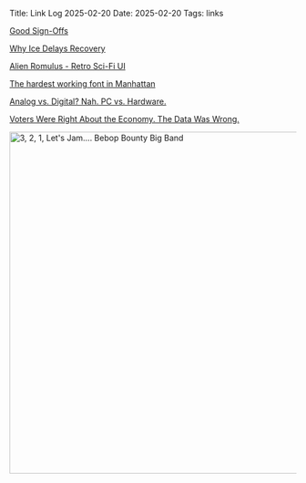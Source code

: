 Title: Link Log 2025-02-20
Date: 2025-02-20
Tags: links

[Good Sign-Offs](https://www.are.na/meg-miller/good-sign-offs)

[Why Ice Delays Recovery](https://drmirkin.com/fitness/why-ice-delays-recovery.html)

[Alien Romulus - Retro Sci-Fi UI](https://www.hudsandguis.com/home/2025/alien-romulus)

[The hardest working font in Manhattan](https://aresluna.org/the-hardest-working-font-in-manhattan/)

[Analog vs. Digital? Nah. PC vs. Hardware.](https://alisonwilder.net/analog-vs-digital-nah-pc-vs-hardware/)

[Voters Were Right About the Economy. The Data Was Wrong.](https://www.politico.com/news/magazine/2025/02/11/democrats-tricked-strong-economy-00203464)

<a href="https://www.flickr.com/photos/pigmonkey/54340758806/in/dateposted/" title="3, 2, 1, Let&#x27;s Jam.... Bebop Bounty Big Band"><img src="https://live.staticflickr.com/65535/54340758806_a926eda5a7_c.jpg" width="800" height="600" alt="3, 2, 1, Let&#x27;s Jam.... Bebop Bounty Big Band"/></a>
